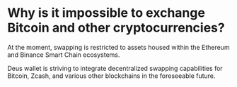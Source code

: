 # Why is it impossible to exchange Bitcoin and other cryptocurrencies?

At the moment, swapping is restricted to assets housed within the Ethereum and Binance Smart Chain ecosystems.

Deus wallet is striving to integrate decentralized swapping capabilities for Bitcoin, Zcash, and various other blockchains in the foreseeable future.